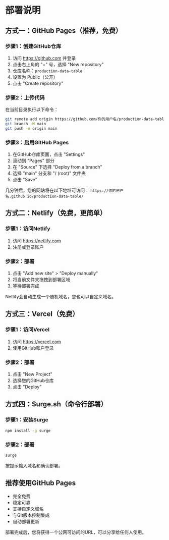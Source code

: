 # 部署说明

## 方式一：GitHub Pages（推荐，免费）

### 步骤1：创建GitHub仓库
1. 访问 https://github.com 并登录
2. 点击右上角的 "+" 号，选择 "New repository"
3. 仓库名称：`production-data-table`
4. 设置为 Public（公开）
5. 点击 "Create repository"

### 步骤2：上传代码
在当前目录执行以下命令：

```bash
git remote add origin https://github.com/你的用户名/production-data-table.git
git branch -M main
git push -u origin main
```

### 步骤3：启用GitHub Pages
1. 在GitHub仓库页面，点击 "Settings"
2. 滚动到 "Pages" 部分
3. 在 "Source" 下选择 "Deploy from a branch"
4. 选择 "main" 分支和 "/ (root)" 文件夹
5. 点击 "Save"

几分钟后，您的网站将在以下地址可访问：
`https://你的用户名.github.io/production-data-table/`

## 方式二：Netlify（免费，更简单）

### 步骤1：访问Netlify
1. 访问 https://netlify.com
2. 注册或登录账户

### 步骤2：部署
1. 点击 "Add new site" > "Deploy manually"
2. 将当前文件夹拖拽到部署区域
3. 等待部署完成

Netlify会自动生成一个随机域名，您也可以自定义域名。

## 方式三：Vercel（免费）

### 步骤1：访问Vercel
1. 访问 https://vercel.com
2. 使用GitHub账户登录

### 步骤2：部署
1. 点击 "New Project"
2. 选择您的GitHub仓库
3. 点击 "Deploy"

## 方式四：Surge.sh（命令行部署）

### 步骤1：安装Surge
```bash
npm install -g surge
```

### 步骤2：部署
```bash
surge
```

按提示输入域名和确认部署。

## 推荐使用GitHub Pages
- 完全免费
- 稳定可靠
- 支持自定义域名
- 与Git版本控制集成
- 自动部署更新

部署完成后，您将获得一个公网可访问的URL，可以分享给任何人使用。